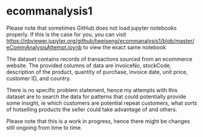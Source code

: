 # ecommanalysis1
Please note that sometimes GitHub does not load jupyter notebooks properly. If this is the case for you, you can visit https://nbviewer.jupyter.org/github/tweiseng/ecommanalysis1/blob/master/eCommAnalysisAttempt.ipynb to view the exact same notebook


The dataset contains records of transactions sourced from an ecommerce website. The provided columns of data are invoiceNo, stockCode, description of the product, quantity of purchase, invoice date, unit price, customer ID, and country.

There is no specific problem statement, hence my attempts with this dataset are to search the data for patterns that could potentially provide some insight, ie which customers are potential repeat customers, what sorts of hotselling products the seller could take advantage of and others.

Please note that this is a work in progress, hence there might be changes still ongoing from time to time.
